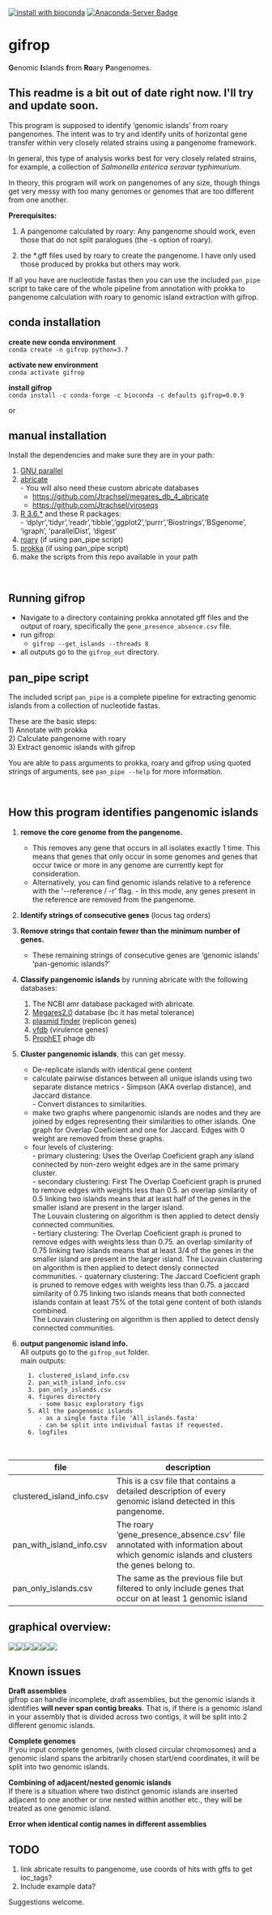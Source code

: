 
[![install with
bioconda](https://img.shields.io/badge/install%20with-bioconda-brightgreen.svg?style=flat)](http://bioconda.github.io/recipes/gifrop/README.html)
[![Anaconda-Server Badge](https://anaconda.org/bioconda/gifrop/badges/downloads.svg)](https://anaconda.org/bioconda/gifrop)  

# gifrop

**G**enomic **I**slands **f**rom **Ro**ary **P**angenomes.
## This readme is a bit out of date right now.  I'll try and update soon.  

This program is supposed to identify ‘genomic islands’ from roary
pangenomes. The intent was to try and identify units of horizontal gene
transfer within very closely related strains using a pangenome
framework.

In general, this type of analysis works best for very closely related
strains, for example, a collection of *Salmonella enterica serovar
typhimurium*.

In theory, this program will work on pangenomes of any size, though
things get very messy with too many genomes or genomes that are too
different from one another.

**Prerequisites:**

1.  A pangenome calculated by roary: Any pangenome should work, even
    those that do not split paralogues (the -s option of roary).

2.  the \*.gff files used by roary to create the pangenome. I have only
    used those produced by prokka but others may work. 

If all you have are nucleotide fastas then you can use the included
`pan_pipe` script to take care of the whole pipeline from annotation
with prokka to pangenome calculation with roary to genomic island
extraction with gifrop.

## conda installation

**create new conda environment**  
`conda create -n gifrop python=3.7`

**activate new environment**  
`conda activate gifrop`

**install gifrop**  
`conda install -c conda-forge -c bioconda -c defaults gifrop=0.0.9`

or

## manual installation

Install the dependencies and make sure they are in your path:

1)  [GNU parallel](https://www.gnu.org/software/parallel/)  
2)  [abricate](https://github.com/tseemann/abricate)  
    \- You will also need these custom abricate databases
      - <https://github.com/Jtrachsel/megares_db_4_abricate>  
      - <https://github.com/Jtrachsel/viroseqs>  
3)  [R 3.6.\*](https://www.r-project.org/) and these R packages:  
    \-
    ‘dplyr’,‘tidyr’,‘readr’,‘tibble’,‘ggplot2’,‘purrr’,‘Biostrings’,‘BSgenome’,
    ‘igraph’, ‘parallelDist’, ‘digest’  
4)  [roary](https://sanger-pathogens.github.io/Roary/) (if using
    pan\_pipe script)  
5)  [prokka](https://github.com/tseemann/prokka) (if using pan\_pipe
    script)  
6)  make the scripts from this repo available in your path

<br>

## Running gifrop

  - Navigate to a directory containing prokka annotated gff files and
    the output of roary, specifically the `gene_presence_absence.csv`
    file.  
  - run gifrop:
      - `gifrop --get_islands --threads 8`  
  - all outputs go to the `gifrop_out` directory.

## pan\_pipe script

The included script `pan_pipe` is a complete pipeline for extracting
genomic islands from a collection of nucleotide fastas.

These are the basic steps:  
1\) Annotate with prokka  
2\) Calculate pangenome with roary  
3\) Extract genomic islands with gifrop

You are able to pass arguments to prokka, roary and gifrop using quoted
strings of arguments, see `pan_pipe --help` for more information.

<br>

## How this program identifies pangenomic islands

1)  **remove the core genome from the pangenome.**
    
      - This removes any gene that occurs in all isolates
        exactly 1 time. This means that genes that only occur in some
        genomes and genes that occur twice or more in any genome are
        currently kept for consideration.  
      - Alternatively, you can find genomic islands relative to a reference with the '--reference / -r' flag.
            - In this mode, any genes present in the reference are removed from the pangenome.  

2)  **Identify strings of consecutive genes** (locus tag orders)  

3)  **Remove strings that contain fewer than the minimum number of
    genes.**
    
      - These remaining strings of consecutive genes are ‘genomic
        islands’ ‘pan-genomic islands?’  

4)  **Classify pangenomic islands** by running abricate with the
    following databases:
    1)  The NCBI amr database packaged with abricate.  
    2)  [Megares2.0](https://megares.meglab.org/) database (bc it has
        metal tolerance)  
    3)  [plasmid finder](https://cge.cbs.dtu.dk/services/PlasmidFinder/)
        (replicon genes)  
    4)  [vfdb](http://www.mgc.ac.cn/VFs/main.htm) (virulence genes)  
    5)  [ProphET](https://github.com/jaumlrc/ProphET) phage db  

5)  **Cluster pangenomic islands**, this can get messy.
    
      - De-replicate islands with identical gene content
      - calculate pairwise distances between all unique islands using two separate distance metrics
            - Simpson (AKA overlap distance), and Jaccard distance.  
            - Convert distances to similarities.  
      - make two graphs where pangenomic islands are nodes and they are
        joined by edges representing their similarities to other islands.
        One graph for Overlap Coeficient and one for Jaccard.  Edges with 0 weight are 
        removed from these graphs.
      - four levels of clustering:  
        \- primary clustering: Uses the Overlap Coeficient graph any island connected by non-zero weight edges are in the same primary cluster.  
        \- secondary clustering: First The Overlap Coeficient graph is pruned to remove edges with weights less than 0.5.
        an overlap similarity of 0.5 linking two islands means that at least half of the genes in the smaller island are present in the larger island.  
        The Louvain clustering on algorithm is then applied to detect densly connected communities.  
        \- tertiary clustering: The Overlap Coeficient graph is pruned to remove edges with weights less than 0.75.
        an overlap similarity of 0.75 linking two islands means that at least 3/4 of the genes in the smaller island are present in the larger island.
        The Louvain clustering on algorithm is then applied to detect densly connected communities.
        \- quaternary clustering: The Jaccard Coeficient graph is pruned to remove edges with weights less than 0.75.
        a jaccard similarity of 0.75 linking two islands means that both connected islands contain at least 75% of the total gene content of both islands combined.  
        The Louvain clustering on algorithm is then applied to detect densly connected communities.


6)  **output pangenomic island info.**  
    All outputs go to the `gifrop_out` folder.  
    main outputs:
    
    ``` 
      1. clustered_island_info.csv  
      2. pan_with_island_info.csv  
      3. pan_only_islands.csv  
      4. figures directory  
         - some basic exploratory figs  
      5. All the pangenomic islands  
         - as a single fasta file 'All_islands.fasta'  
         - can be split into individual fastas if requested.   
      6. logfiles  
    ```

<br>

| file                        | description                                                                                                                           |
| --------------------------- | ------------------------------------------------------------------------------------------------------------------------------------- |
| clustered\_island\_info.csv | This is a csv file that contains a detailed description of every genomic island detected in this pangenome.                           |
| pan\_with\_island\_info.csv | The roary ‘gene\_presence\_absence.csv’ file annotated with information about which genomic islands and clusters the genes belong to. |
| pan\_only\_islands.csv      | The same as the previous file but filtered to only include genes that occur on at least 1 genomic island                              |

## graphical overview:

![](README_files/figure-gfm/unnamed-chunk-1-1.png)<!-- -->![](README_files/figure-gfm/unnamed-chunk-1-2.png)<!-- -->![](README_files/figure-gfm/unnamed-chunk-1-3.png)<!-- -->![](README_files/figure-gfm/unnamed-chunk-1-4.png)<!-- -->![](README_files/figure-gfm/unnamed-chunk-1-5.png)<!-- -->![](README_files/figure-gfm/unnamed-chunk-1-6.png)<!-- -->

## Known issues

**Draft assemblies**  
gifrop can handle incomplete, draft assemblies, but the genomic islands
it identifies **will never span contig breaks**. That is, if there is a
genomic island in your assembly that is divided across two contigs, it
will be split into 2 different genomic islands.

**Complete genomes**  
If you input complete genomes, (with closed circular chromosomes) and a
genomic island spans the arbitrarily chosen start/end coordinates, it
will be split into two genomic islands.

**Combining of adjacent/nested genomic islands**  
If there is a situation where two distinct genomic islands are inserted
adjacent to one another or one nested within another etc., they will be
treated as one genomic island.

**Error when identical contig names in different assemblies**  


## TODO

1)  link abricate results to pangenome, use coords of hits with gffs to
    get loc\_tags?  
2)  Include example data?

Suggestions welcome.
